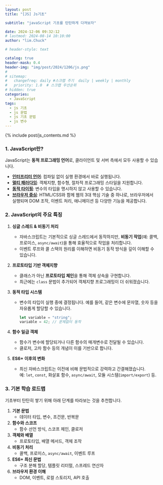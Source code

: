 ```yaml
---
layout: post
title: "[JS] Js기초"

subtitle: "javaScript 기초를 탄탄하게 다져보자"

date: 2024-12-06 09:32:12
# lastmod: 2024-08-14 10:10:00
author: "lim.Chuck"

# header-style: text

catalog: true
header-mask: 0.4
header-img: "img/post/2024/1206/js.png"
#
# sitemap:
#   changefreq: daily #스크랩 주기  daily | weekly | monthly
#   priority: 1.0  # 스크랩 우선순위
# hidden: true
categories:
  - JavaScript
tags:
  - js 기초
  - js 문법
  - js 기초 문법
  - js 변수
---
```


{% include post/js_contents.md %}

### 1. JavaScript란?

JavaScript는 **동적 프로그래밍 언어**로, 클라이언트 및 서버 측에서 모두 사용할 수 있습니다.

- **[인터프리터 언어](/foundation/2024/12/06/Interpreter-Compilers/)**: 컴파일 없이 실행 환경에서 바로 실행됩니다.
- **[멀티 패러다임](/foundation/2024/12/06/multi-paradigm/)**: 객체지향, 함수형, 절차적 프로그래밍 스타일을 지원합니다.
- **[동적 타이핑](/foundation/2024/12/06/dynamic-typing/)**: 변수의 타입을 명시하지 않고 사용할 수 있습니다.
- **[브라우저 중심](/foundation/2024/12/06/browser-centric/)**: HTML/CSS와 함께 웹의 3대 핵심 기술 중 하나로, 브라우저에서 실행되며 DOM 조작, 이벤트 처리, 애니메이션 등 다양한 기능을 제공합니다.

### 2. JavaScript의 주요 특징

1. **싱글 스레드 & 비동기 처리**

   - 자바스크립트는 기본적으로 싱글 스레드에서 동작하지만, **비동기 작업**(예: 콜백, 프로미스, `async/await`)을 통해 효율적으로 작업을 처리합니다.
   - 이벤트 루프와 콜 스택의 원리를 이해하면 비동기 동작 방식을 깊이 이해할 수 있습니다.

2. **프로토타입 기반 객체지향**

   - 클래스가 아닌 **프로토타입 체인**을 통해 객체 상속을 구현합니다.
   - 최근에는 `class` 문법이 추가되어 객체지향 프로그래밍이 더 쉬워졌습니다.

3. **동적 타입 시스템**

   - 변수의 타입이 실행 중에 결정됩니다. 예를 들어, 같은 변수에 문자열, 숫자 등을 자유롭게 할당할 수 있습니다.
     ```javascript
     let variable = "string";
     variable = 42; // 문제없이 동작
     ```

4. **함수 일급 객체**

   - 함수가 변수에 할당되거나 다른 함수의 매개변수로 전달될 수 있습니다.
   - 클로저, 고차 함수 등의 개념이 이를 기반으로 합니다.

5. **ES6+ 이후의 변화**
   - 최신 자바스크립트는 이전에 비해 문법적으로 강력하고 간결해졌습니다.  
     예: `let`, `const`, 화살표 함수, `async/await`, 모듈 시스템(`import/export`) 등.

### 3. 기본 학습 로드맵

기초부터 탄탄히 쌓기 위해 아래 단계를 따라보는 것을 추천합니다.

1. **기본 문법**
   - 데이터 타입, 변수, 조건문, 반복문
2. **함수와 스코프**
   - 함수 선언 방식, 스코프 체인, 클로저
3. **객체와 배열**
   - 프로토타입, 배열 메서드, 객체 조작
4. **비동기 처리**
   - 콜백, 프로미스, `async/await`, 이벤트 루프
5. **ES6+ 최신 문법**
   - 구조 분해 할당, 템플릿 리터럴, 스프레드 연산자
6. **브라우저 환경 이해**
   - DOM, 이벤트, 로컬 스토리지, API 호출
